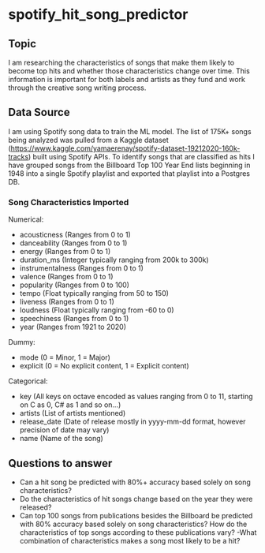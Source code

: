 # spotify_hit_song_predictor

## Topic
I am researching the characteristics of songs that make them likely to become top hits and whether those characteristics change over time. This information is important for both labels and artists as they fund and work through the creative song writing process.  

## Data Source
I am using Spotify song data to train the ML model. The list of 175K+ songs being analyzed was pulled from a Kaggle dataset (https://www.kaggle.com/yamaerenay/spotify-dataset-19212020-160k-tracks) built using Spotify APIs. To identify songs that are classified as hits I have grouped songs from the Billboard Top 100 Year End lists beginning in 1948 into a single Spotify playlist and exported that playlist into a Postgres DB. 
### Song Characteristics Imported
Numerical:
- acousticness (Ranges from 0 to 1)
- danceability (Ranges from 0 to 1)
- energy (Ranges from 0 to 1)
- duration_ms (Integer typically ranging from 200k to 300k)
- instrumentalness (Ranges from 0 to 1)
- valence (Ranges from 0 to 1)
- popularity (Ranges from 0 to 100)
- tempo (Float typically ranging from 50 to 150)
- liveness (Ranges from 0 to 1)
- loudness (Float typically ranging from -60 to 0)
- speechiness (Ranges from 0 to 1)
- year (Ranges from 1921 to 2020)

Dummy:
- mode (0 = Minor, 1 = Major)
- explicit (0 = No explicit content, 1 = Explicit content)

Categorical:
- key (All keys on octave encoded as values ranging from 0 to 11, starting on C as 0, C# as 1 and so on…)
- artists (List of artists mentioned)
- release_date (Date of release mostly in yyyy-mm-dd format, however precision of date may vary)
- name (Name of the song)

## Questions to answer
- Can a hit song be predicted with 80%+ accuracy based solely on song characteristics?
- Do the characteristics of hit songs change based on the year they were released? 
- Can top 100 songs from publications besides the Billboard be predicted with 80% accuracy based solely on song characteristics? How do the characteristics of top songs according to these publications vary?
-What combination of characteristics makes a song most likely to be a hit? 
